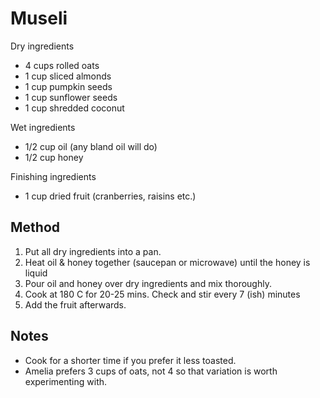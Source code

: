 # Museli

Dry ingredients

- 4 cups rolled oats
- 1 cup sliced almonds
- 1 cup pumpkin seeds
- 1 cup sunflower seeds
- 1 cup shredded coconut

Wet ingredients

- 1/2 cup oil (any bland oil will do)
- 1/2 cup honey

Finishing ingredients

- 1 cup dried fruit (cranberries, raisins etc.)

## Method

1. Put all dry ingredients into a pan.
1. Heat oil & honey together (saucepan or microwave) until the honey is liquid
1. Pour oil and honey over dry ingredients and mix thoroughly.
1. Cook at 180 C for 20-25 mins. Check and stir every 7 (ish) minutes
1. Add the fruit afterwards.

## Notes

- Cook for a shorter time if you prefer it less toasted.
- Amelia prefers 3 cups of oats, not 4 so that variation is worth experimenting
  with.
